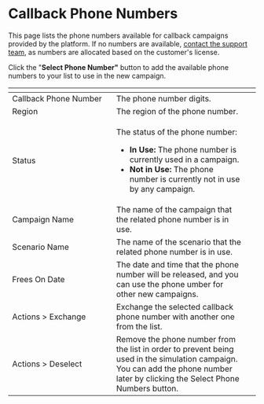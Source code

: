 # Callback Phone Numbers

This page lists the phone numbers available for callback campaigns provided by the platform. If no numbers are available, [contact the support team](../../../../resources/keepnet-support-help-desk.md), as numbers are allocated based on the customer's license.

Click the "**Select Phone Number"** button to add the available phone numbers to your list to use in the new campaign.

<table><thead><tr><th width="196"></th><th></th><th data-hidden></th></tr></thead><tbody><tr><td>Callback Phone Number</td><td>The phone number digits.</td><td></td></tr><tr><td>Region</td><td>The region of the phone number.</td><td></td></tr><tr><td>Status</td><td><p>The status of the phone number:</p><ul><li><strong>In Use:</strong> The phone number is currently used in a campaign.</li><li><strong>Not in Use:</strong>  The phone number is currently not in use by any campaign.</li></ul></td><td></td></tr><tr><td>Campaign Name</td><td>The name of the campaign that the related phone number is in use.</td><td></td></tr><tr><td>Scenario Name</td><td>The name of the scenario that the related phone number is in use.</td><td></td></tr><tr><td>Frees On Date</td><td>The date and time that the phone number will be released, and you can use the phone umber for other new campaigns.</td><td></td></tr><tr><td>Actions > Exchange</td><td>Exchange the selected callback phone number with another one from the list.</td><td></td></tr><tr><td>Actions > Deselect</td><td>Remove the phone number from the list in order to prevent being used in the simulation campaign. You can add the phone number later by clicking the Select Phone Numbers button.</td><td></td></tr></tbody></table>

